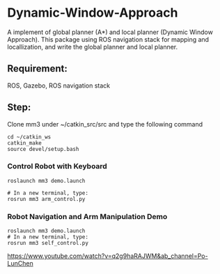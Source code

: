 # Dynamic-Window-Approach
A implement of global planner (A*) and local planner (Dynamic Window Approach). This package using ROS navigation stack for mapping and locallization, and write the global planner and local planner.

## Requirement:
ROS, Gazebo, ROS navigation stack
## Step:

Clone mm3 under ~/catkin_src/src and type the following command
```
cd ~/catkin_ws
catkin_make 
source devel/setup.bash
```
### Control Robot with Keyboard 
```
roslaunch mm3 demo.launch

# In a new terminal, type:
rosrun mm3 arm_control.py
```
### Robot Navigation and Arm Manipulation Demo 
```
roslaunch mm3 demo.launch
# In a new terminal, type:
rosrun mm3 self_control.py
```

https://www.youtube.com/watch?v=q2g9haRAJWM&ab_channel=Po-LunChen
